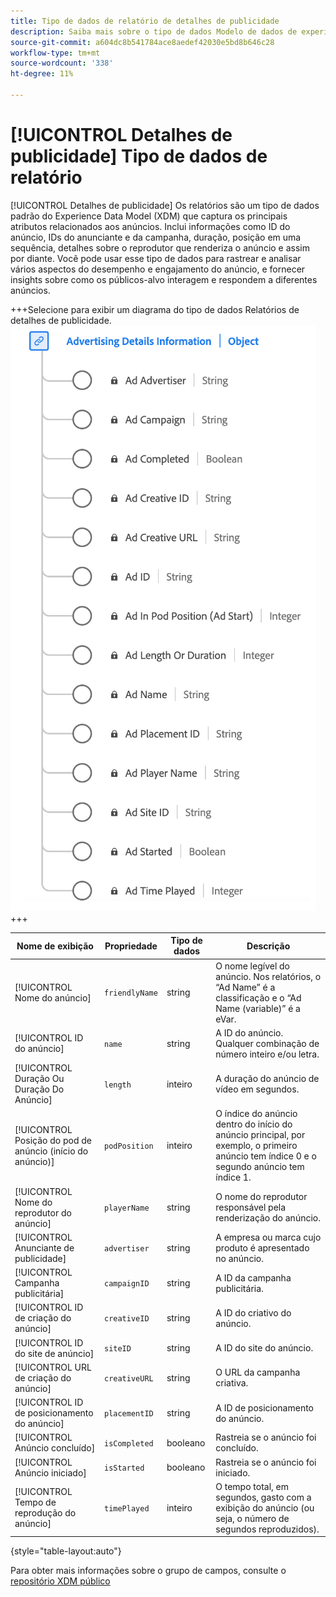 ```yaml
---
title: Tipo de dados de relatório de detalhes de publicidade
description: Saiba mais sobre o tipo de dados Modelo de dados de experiência (XDM) dos relatórios de detalhes de publicidade.
source-git-commit: a604dc8b541784ace8aedef42030e5bd8b646c28
workflow-type: tm+mt
source-wordcount: '338'
ht-degree: 11%

---
```


# [!UICONTROL Detalhes de publicidade] Tipo de dados de relatório

[!UICONTROL Detalhes de publicidade] Os relatórios são um tipo de dados padrão do Experience Data Model (XDM) que captura os principais atributos relacionados aos anúncios. Inclui informações como ID do anúncio, IDs do anunciante e da campanha, duração, posição em uma sequência, detalhes sobre o reprodutor que renderiza o anúncio e assim por diante. Você pode usar esse tipo de dados para rastrear e analisar vários aspectos do desempenho e engajamento do anúncio, e fornecer insights sobre como os públicos-alvo interagem e respondem a diferentes anúncios.

+++Selecione para exibir um diagrama do tipo de dados Relatórios de detalhes de publicidade.
![Um diagrama do tipo de dados Relatórios de detalhes de publicidade.](../images/data-types/advertising-details-information.png)
+++

| Nome de exibição | Propriedade | Tipo de dados | Descrição |
|----------------------------------------|-----------------|-----------|-----------------------------------------------------------------------------------------------|
| [!UICONTROL Nome do anúncio] | `friendlyName` | string | O nome legível do anúncio. Nos relatórios, o “Ad Name” é a classificação e o “Ad Name (variable)” é a eVar. |
| [!UICONTROL ID do anúncio] | `name` | string | A ID do anúncio. Qualquer combinação de número inteiro e/ou letra. |
| [!UICONTROL Duração Ou Duração Do Anúncio] | `length` | inteiro | A duração do anúncio de vídeo em segundos. |
| [!UICONTROL Posição do pod de anúncio (início do anúncio)] | `podPosition` | inteiro | O índice do anúncio dentro do início do anúncio principal, por exemplo, o primeiro anúncio tem índice 0 e o segundo anúncio tem índice 1. |
| [!UICONTROL Nome do reprodutor do anúncio] | `playerName` | string | O nome do reprodutor responsável pela renderização do anúncio. |
| [!UICONTROL Anunciante de publicidade] | `advertiser` | string | A empresa ou marca cujo produto é apresentado no anúncio. |
| [!UICONTROL Campanha publicitária] | `campaignID` | string | A ID da campanha publicitária. |
| [!UICONTROL ID de criação do anúncio] | `creativeID` | string | A ID do criativo do anúncio. |
| [!UICONTROL ID do site de anúncio] | `siteID` | string | A ID do site do anúncio. |
| [!UICONTROL URL de criação do anúncio] | `creativeURL` | string | O URL da campanha criativa. |
| [!UICONTROL ID de posicionamento do anúncio] | `placementID` | string | A ID de posicionamento do anúncio. |
| [!UICONTROL Anúncio concluído] | `isCompleted` | booleano | Rastreia se o anúncio foi concluído. |
| [!UICONTROL Anúncio iniciado] | `isStarted` | booleano | Rastreia se o anúncio foi iniciado. |
| [!UICONTROL Tempo de reprodução do anúncio] | `timePlayed` | inteiro | O tempo total, em segundos, gasto com a exibição do anúncio (ou seja, o número de segundos reproduzidos). |

{style="table-layout:auto"}

Para obter mais informações sobre o grupo de campos, consulte o [repositório XDM público](https://github.com/adobe/xdm/blob/master/components/datatypes/advertisingdetails.schema.json)
